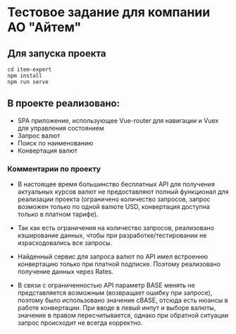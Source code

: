 # Тестовое задание для компании АО "Айтем"

## Для запуска проекта

```
cd item-expert
npm install
npm run serve
```

## В проекте реализовано:

* SPA приложение, использующее Vue-router для навигации и Vuex для управления состоянием
* Запрос валют
* Поиск по наименованию
* Конвертация валют

### Комментарии по проекту

* В настоящее время большинство бесплатных API для получения актуальных курсов валют не предоставляют полный функционал для реализации проекта (ограничено количество запросов, запрос возможен только по одной валюте USD, конвертация доступна только в платном тарифе).
  
* Так как есть ограничения на количество запросов, реализовано кэширование данных, чтобы при разработке/тестировании не
  израсходовались все запросы.
* Найденный сервис для запроса валют по API имел встроенню конвертацию только при платной подписке. Поэтому реализовано получение данных через Rates.
* В связи с ограниченностью API параметр BASE менять не представляется возможным (возвращает ошибку при запросе),
  поэтому было использовано значение cBASE, отсюда есть нюансы в работе конвертации.
  При вводе в левый инпут и выборе валюты, значение в правом пересчитывается, однако при обратной ситуации запрос
  происходит не всегда корректно.